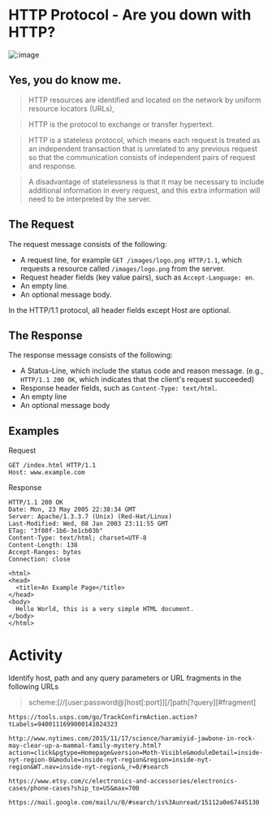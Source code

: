 # HTTP Protocol - Are you down with HTTP?

![:image](https://http.cat/200)

## Yes, you do know me.

> HTTP resources are identified and located on the network by uniform resource locators (URLs),

> HTTP is the protocol to exchange or transfer hypertext.

> HTTP is a stateless protocol, which means each request is treated as an independent transaction  that is unrelated to any previous request so that the communication consists of independent pairs of request and response.

> A disadvantage of statelessness is that it may be necessary to include additional information in every request, and this extra information will need to be interpreted by the server.

## The Request

The request message consists of the following:

- A request line, for example `GET /images/logo.png HTTP/1.1`, which requests a 
resource called `/images/logo.png` from the server.
- Request header fields (key value pairs), such as `Accept-Language: en`.
- An empty line.
- An optional message body.

In the HTTP/1.1 protocol, all header fields except Host are optional.

## The Response

The response message consists of the following:

- A Status-Line, which include the status code and reason message. 
(e.g., `HTTP/1.1 200 OK`, which indicates that the client's request succeeded)
- Response header fields, such as `Content-Type: text/html`.
- An empty line
- An optional message body

## Examples

Request

```
GET /index.html HTTP/1.1
Host: www.example.com

```

Response

```
HTTP/1.1 200 OK
Date: Mon, 23 May 2005 22:38:34 GMT
Server: Apache/1.3.3.7 (Unix) (Red-Hat/Linux)
Last-Modified: Wed, 08 Jan 2003 23:11:55 GMT
ETag: "3f80f-1b6-3e1cb03b"
Content-Type: text/html; charset=UTF-8
Content-Length: 138
Accept-Ranges: bytes
Connection: close

<html>
<head>
  <title>An Example Page</title>
</head>
<body>
  Hello World, this is a very simple HTML document.
</body>
</html>
```

# Activity

Identify host, path and any query parameters or URL fragments in the following URLs

> scheme:[//[user:password@]host[:port]][/]path[?query][#fragment]

```
https://tools.usps.com/go/TrackConfirmAction.action?tLabels=9400111699000141024323
```

```
http://www.nytimes.com/2015/11/17/science/haramiyid-jawbone-in-rock-may-clear-up-a-mammal-family-mystery.html?action=click&pgtype=Homepage&version=Moth-Visible&moduleDetail=inside-nyt-region-0&module=inside-nyt-region&region=inside-nyt-region&WT.nav=inside-nyt-region&_r=0/#search
```

```
https://www.etsy.com/c/electronics-and-accessories/electronics-cases/phone-cases?ship_to=US&max=700
```

```
https://mail.google.com/mail/u/0/#search/is%3Aunread/15112a0e67445130
```
